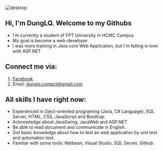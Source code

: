 ![desktop](https://user-images.githubusercontent.com/67992621/114918294-1f52ed00-9e51-11eb-9bfc-4fbc12d1dd8a.png)

## Hi, I'm DungLQ. Welcome to my Githubs
* I'm currently a student of FPT University in HCMC Campus
* My goal is become a web-developer
* I was more training in Java core Web Application, but I'm falling in love with ASP.NET
## Connect me via:
1. [Facebook](https://www.facebook.com/quocdung.le.56)
2. Email: dunglq.contact@gmail.com
## All skills I have right now:
*	Experienced in Oject-oriented programing (Java, C# Language), SQL Server, HTML, CSS, JavaScript and Boottrap
*	Acknowledge about JavaSwing, JavaWeb and ASP.NET
*	Be able to read document and communicate in English.
*	Got basic knowledge about how to test an web application by unit test and automation test.
*	Familiar with some tools:  Netbean, Visual Studio, SQL Server, Github


